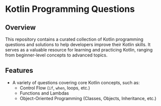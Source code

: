 # Kotlin Programming Questions

## Overview
This repository contains a curated collection of Kotlin programming questions and solutions to help developers improve their Kotlin skills. It serves as a valuable resource for learning and practicing Kotlin, ranging from beginner-level concepts to advanced topics.

## Features
- A variety of questions covering core Kotlin concepts, such as:
  - Control Flow (`if`, `when`, loops, etc.)
  - Functions and Lambdas
  - Object-Oriented Programming (Classes, Objects, Inheritance, etc.)
  
